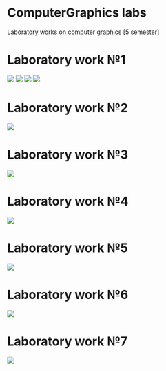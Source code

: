 # ComputerGraphics labs
Laboratory works on computer graphics [5 semester]

# Laboratory work №1
![](gifs/lab01_demo1.gif)
![](gifs/lab01_demo2.gif)
![](gifs/lab01_demo3.gif)
![](gifs/lab01_demo4.png)

# Laboratory work №2
![](gifs/lab02_demo.gif)

# Laboratory work №3
![](gifs/lab03_demo.gif)

# Laboratory work №4
![](gifs/lab04_demo.gif)

# Laboratory work №5
![](gifs/lab05_demo.gif)

# Laboratory work №6
![](gifs/lab06_demo.gif)

# Laboratory work №7
![](gifs/lab07_demo.gif)
